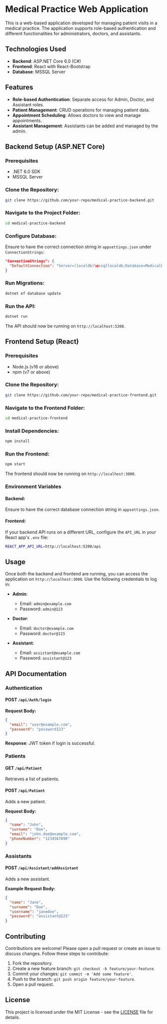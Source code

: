 
# Medical Practice Web Application

This is a web-based application developed for managing patient visits in a medical practice. The application supports role-based authentication and different functionalities for administrators, doctors, and assistants.

## Technologies Used
- **Backend**: ASP.NET Core 6.0 (C#)
- **Frontend**: React with React-Bootstrap
- **Database**: MSSQL Server

## Features
- **Role-based Authentication**: Separate access for Admin, Doctor, and Assistant roles.
- **Patient Management**: CRUD operations for managing patient data.
- **Appointment Scheduling**: Allows doctors to view and manage appointments.
- **Assistant Management**: Assistants can be added and managed by the admin.

## Backend Setup (ASP.NET Core)

### Prerequisites
- .NET 6.0 SDK
- MSSQL Server

### Clone the Repository:

```bash
git clone https://github.com/your-repo/medical-practice-backend.git
```

### Navigate to the Project Folder:

```bash
cd medical-practice-backend
```

### Configure Database:

Ensure to have the correct connection string in `appsettings.json` under `ConnectionStrings`:

```json
"ConnectionStrings": {
  "DefaultConnection": "Server=(localdb)\mssqllocaldb;Database=MedicalPracticeDB;Trusted_Connection=True;MultipleActiveResultSets=true"
}
```

### Run Migrations:

```bash
dotnet ef database update
```

### Run the API:

```bash
dotnet run
```

The API should now be running on `http://localhost:5208`.

## Frontend Setup (React)

### Prerequisites
- Node.js (v16 or above)
- npm (v7 or above)

### Clone the Repository:

```bash
git clone https://github.com/your-repo/medical-practice-frontend.git
```

### Navigate to the Frontend Folder:

```bash
cd medical-practice-frontend
```

### Install Dependencies:

```bash
npm install
```

### Run the Frontend:

```bash
npm start
```

The frontend should now be running on `http://localhost:3000`.

### Environment Variables

#### Backend:
Ensure to have the correct database connection string in `appsettings.json`.

#### Frontend:
If your backend API runs on a different URL, configure the `API_URL` in your React app's `.env` file:

```bash
REACT_APP_API_URL=http://localhost:5208/api
```

## Usage

Once both the backend and frontend are running, you can access the application on `http://localhost:3000`. Use the following credentials to log in:

- **Admin**: 
  - Email: `admin@example.com`
  - Password: `admin@123`
  
- **Doctor**: 
  - Email: `doctor@example.com`
  - Password: `doctor@123`
  
- **Assistant**: 
  - Email: `assistant@example.com`
  - Password: `assistant@123`

## API Documentation

### Authentication

#### POST `/api/Auth/login`

**Request Body:**

```json
{
  "email": "user@example.com",
  "password": "password123"
}
```

**Response**: JWT token if login is successful.

### Patients

#### GET `/api/Patient`

Retrieves a list of patients.

#### POST `/api/Patient`

Adds a new patient.

**Request Body:**

```json
{
  "name": "John",
  "surname": "Doe",
  "email": "john.doe@example.com",
  "phoneNumber": "1234567890"
}
```

### Assistants

#### POST `/api/Assistant/addAssistant`

Adds a new assistant.

**Example Request Body:**

```json
{
  "name": "Jane",
  "surname": "Doe",
  "username": "janedoe",
  "password": "assistant@123"
}
```

## Contributing

Contributions are welcome! Please open a pull request or create an issue to discuss changes. Follow these steps to contribute:

1. Fork the repository.
2. Create a new feature branch: `git checkout -b feature/your-feature`.
3. Commit your changes: `git commit -m 'Add some feature'`.
4. Push to the branch: `git push origin feature/your-feature`.
5. Open a pull request.

## License

This project is licensed under the MIT License - see the [LICENSE](LICENSE) file for details.

